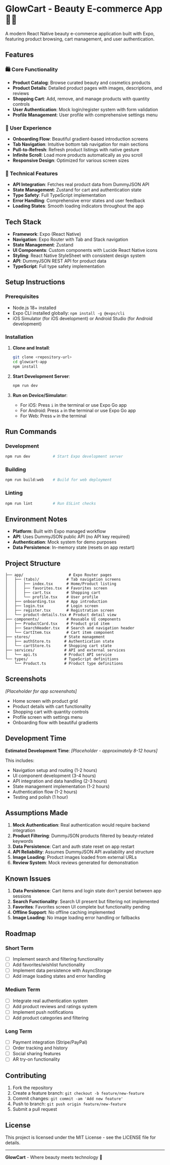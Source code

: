# GlowCart - Beauty E-commerce App 💄✨

A modern React Native beauty e-commerce application built with Expo, featuring product browsing, cart management, and user authentication.

## Features

### 🛍️ Core Functionality
- **Product Catalog**: Browse curated beauty and cosmetics products
- **Product Details**: Detailed product pages with images, descriptions, and reviews
- **Shopping Cart**: Add, remove, and manage products with quantity controls
- **User Authentication**: Mock login/register system with form validation
- **Profile Management**: User profile with comprehensive settings menu

### 🎨 User Experience
- **Onboarding Flow**: Beautiful gradient-based introduction screens
- **Tab Navigation**: Intuitive bottom tab navigation for main sections
- **Pull-to-Refresh**: Refresh product listings with native gesture
- **Infinite Scroll**: Load more products automatically as you scroll
- **Responsive Design**: Optimized for various screen sizes

### 🔧 Technical Features
- **API Integration**: Fetches real product data from DummyJSON API
- **State Management**: Zustand for cart and authentication state
- **Type Safety**: Full TypeScript implementation
- **Error Handling**: Comprehensive error states and user feedback
- **Loading States**: Smooth loading indicators throughout the app

## Tech Stack

- **Framework**: Expo (React Native)
- **Navigation**: Expo Router with Tab and Stack navigation
- **State Management**: Zustand
- **UI Components**: Custom components with Lucide React Native icons
- **Styling**: React Native StyleSheet with consistent design system
- **API**: DummyJSON REST API for product data
- **TypeScript**: Full type safety implementation

## Setup Instructions

### Prerequisites
- Node.js 18+ installed
- Expo CLI installed globally: `npm install -g @expo/cli`
- iOS Simulator (for iOS development) or Android Studio (for Android development)

### Installation

1. **Clone and Install**:
   ```bash
   git clone <repository-url>
   cd glowcart-app
   npm install
   ```

2. **Start Development Server**:
   ```bash
   npm run dev
   ```

3. **Run on Device/Simulator**:
   - For iOS: Press `i` in the terminal or use Expo Go app
   - For Android: Press `a` in the terminal or use Expo Go app
   - For Web: Press `w` in the terminal

## Run Commands

### Development
```bash
npm run dev          # Start Expo development server
```

### Building
```bash
npm run build:web    # Build for web deployment
```

### Linting
```bash
npm run lint         # Run ESLint checks
```

## Environment Notes

- **Platform**: Built with Expo managed workflow
- **API**: Uses DummyJSON public API (no API key required)
- **Authentication**: Mock system for demo purposes
- **Data Persistence**: In-memory state (resets on app restart)

## Project Structure

```
├── app/                    # Expo Router pages
│   ├── (tabs)/            # Tab navigation screens
│   │   ├── index.tsx      # Home/Product listing
│   │   ├── favorites.tsx  # Favorites screen
│   │   ├── cart.tsx       # Shopping cart
│   │   └── profile.tsx    # User profile
│   ├── onboarding.tsx     # App introduction
│   ├── login.tsx          # Login screen
│   ├── register.tsx       # Registration screen
│   └── product-details.tsx # Product detail view
├── components/            # Reusable UI components
│   ├── ProductCard.tsx    # Product grid item
│   ├── SearchHeader.tsx   # Search and navigation header
│   └── CartItem.tsx       # Cart item component
├── stores/               # State management
│   ├── authStore.ts      # Authentication state
│   └── cartStore.ts      # Shopping cart state
├── services/             # API and external services
│   └── api.ts            # Product API service
└── types/                # TypeScript definitions
    └── Product.ts        # Product type definitions
```

## Screenshots

*[Placeholder for app screenshots]*
- Home screen with product grid
- Product details with cart functionality  
- Shopping cart with quantity controls
- Profile screen with settings menu
- Onboarding flow with beautiful gradients

## Development Time

**Estimated Development Time**: *[Placeholder - approximately 8-12 hours]*

This includes:
- Navigation setup and routing (1-2 hours)
- UI component development (3-4 hours)
- API integration and data handling (2-3 hours)
- State management implementation (1-2 hours)
- Authentication flow (1-2 hours)
- Testing and polish (1 hour)

## Assumptions Made

1. **Mock Authentication**: Real authentication would require backend integration
2. **Product Filtering**: DummyJSON products filtered by beauty-related keywords
3. **Data Persistence**: Cart and auth state reset on app restart
4. **API Reliability**: Assumes DummyJSON API availability and structure
5. **Image Loading**: Product images loaded from external URLs
6. **Review System**: Mock reviews generated for demonstration

## Known Issues

1. **Data Persistence**: Cart items and login state don't persist between app sessions
2. **Search Functionality**: Search UI present but filtering not implemented
3. **Favorites**: Favorites screen UI complete but functionality pending
4. **Offline Support**: No offline caching implemented
5. **Image Loading**: No image loading error handling or fallbacks

## Roadmap

### Short Term
- [ ] Implement search and filtering functionality
- [ ] Add favorites/wishlist functionality
- [ ] Implement data persistence with AsyncStorage
- [ ] Add image loading states and error handling

### Medium Term
- [ ] Integrate real authentication system
- [ ] Add product reviews and ratings system
- [ ] Implement push notifications
- [ ] Add product categories and filtering

### Long Term
- [ ] Payment integration (Stripe/PayPal)
- [ ] Order tracking and history
- [ ] Social sharing features
- [ ] AR try-on functionality

## Contributing

1. Fork the repository
2. Create a feature branch: `git checkout -b feature/new-feature`
3. Commit changes: `git commit -am 'Add new feature'`
4. Push to branch: `git push origin feature/new-feature`
5. Submit a pull request

## License

This project is licensed under the MIT License - see the LICENSE file for details.

---

**GlowCart** - Where beauty meets technology 💋
